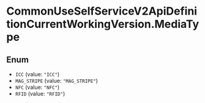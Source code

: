 # CommonUseSelfServiceV2ApiDefinitionCurrentWorkingVersion.MediaType

## Enum

* `ICC` (value: `"ICC"`)
* `MAG_STRIPE` (value: `"MAG_STRIPE"`)
* `NFC` (value: `"NFC"`)
* `RFID` (value: `"RFID"`)
